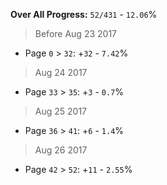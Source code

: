 **Over All Progress:** `52/431` - `12.06`%


> Before Aug 23 2017
  * Page `0` > `32`: +`32` - `7.42`%
> Aug 24 2017
  * Page `33` > `35`: +`3` - `0.7`%
> Aug 25 2017
  * Page `36` > `41`: +`6` - `1.4`%
> Aug 26 2017
  * Page `42` > `52`: +`11` - `2.55`%
